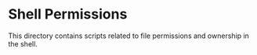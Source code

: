 
# Shell Permissions

This directory contains scripts related to file permissions and ownership in the shell.

